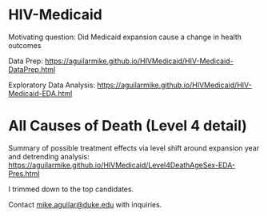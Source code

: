 # HIV-Medicaid

Motivating question: Did Medicaid expansion cause a change in health outcomes

Data Prep: https://aguilarmike.github.io/HIVMedicaid/HIV-Medicaid-DataPrep.html
 
Exploratory Data Analysis: https://aguilarmike.github.io/HIVMedicaid/HIV-Medicaid-EDA.html

# All Causes of Death (Level 4 detail)

Summary of possible treatment effects via level shift around expansion year and detrending analysis: https://aguilarmike.github.io/HIVMedicaid/Level4DeathAgeSex-EDA-Pres.html

I trimmed down to the top candidates.  

Contact mike.aguilar@duke.edu with inquiries. 
